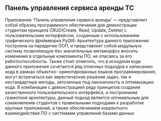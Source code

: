 ## Панель управления сервиса аренды ТС
Приложение 'Панель управления сервиса аренды' — представляет собой образец программного обеспечения
для демонстрации студентам принципа CRUD(Create, Read, Update, Delete) с пользовательским интерфейсом,
созданным с использованием графического фреймворка PyQt6. Архитектура данного приложения построена на
парадигме ООП, и представляет собой модульную систему позволяющую без значительных метаморфоз вносить
изменения в отдельные компоменты ПО, не опасаясь за его работоспособность. Также стоит отметить, что в
исходном коде данного приложения сочетается ряд отличных подходов к написанию кода в рамках объектно-
ориентированных языков программирования, могут встречаться как эврестические решения задач, так и
нестандартные методы, заточенные под лаконичность и оптимизацию кода. В комбинации с демонстрацией
ряда принципов создания качественного пользовательского интерфейса, и построением грамотной архитектуры,
данный подход является оптимальным для ознакомления студентов с правильными подходами к разработке крупных
приложений, а также обеспечением корректного взаимодействия ПО с системами управления базами данных
